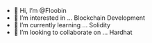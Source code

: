 - 👋 Hi, I’m @Floobin
- 👀 I’m interested in ... Blockchain Development
- 🌱 I’m currently learning ... Solidity
- 💞️ I’m looking to collaborate on ... Hardhat

<!---
Floobin/Floobin is a ✨ special ✨ repository because its `README.md` (this file) appears on your GitHub profile.
You can click the Preview link to take a look at your changes.
--->
